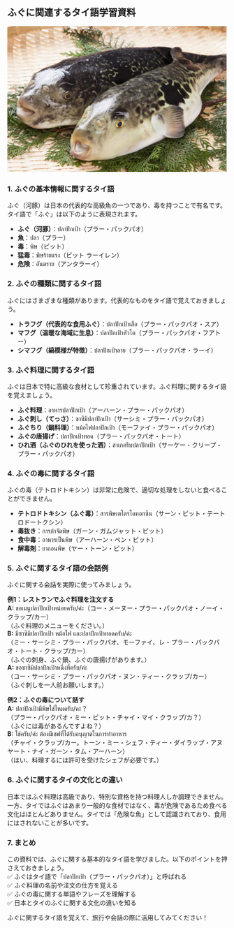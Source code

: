 ## ふぐに関連するタイ語学習資料  

![](img/fugu.jpg)

### 1. ふぐの基本情報に関するタイ語  
ふぐ（河豚）は日本の代表的な高級魚の一つであり、毒を持つことで有名です。タイ語で「ふぐ」は以下のように表現されます。  

- **ふぐ（河豚）**：ปลาปักเป้า（プラー・パックパオ）  
- **魚**：ปลา（プラー）  
- **毒**：พิษ（ピット）  
- **猛毒**：พิษร้ายแรง（ピット ラーイレン）  
- **危険**：อันตราย（アンタラーイ）  

### 2. ふぐの種類に関するタイ語  
ふぐにはさまざまな種類があります。代表的なものをタイ語で覚えておきましょう。  

- **トラフグ（代表的な食用ふぐ）**：ปลาปักเป้าเสือ（プラー・パックパオ・スア）  
- **マフグ（温暖な海域に生息）**：ปลาปักเป้าหัวโต（プラー・パックパオ・フアトー）  
- **シマフグ（縞模様が特徴）**：ปลาปักเป้าลาย（プラー・パックパオ・ラーイ）  

### 3. ふぐ料理に関するタイ語  
ふぐは日本で特に高級な食材として珍重されています。ふぐ料理に関するタイ語を覚えましょう。  

- **ふぐ料理**：อาหารปลาปักเป้า（アーハーン・プラー・パックパオ）  
- **ふぐ刺し（てっさ）**：ซาซิมิปลาปักเป้า（サーシミ・プラー・パックパオ）  
- **ふぐちり（鍋料理）**：หม้อไฟปลาปักเป้า（モーファイ・プラー・パックパオ）  
- **ふぐの唐揚げ**：ปลาปักเป้าทอด（プラー・パックパオ・トート）  
- **ひれ酒（ふぐのひれを使った酒）**：สาเกครีบปลาปักเป้า（サーケー・クリープ・プラー・パックパオ）  

### 4. ふぐの毒に関するタイ語  
ふぐの毒（テトロドトキシン）は非常に危険で、適切な処理をしないと食べることができません。  

- **テトロドトキシン（ふぐ毒）**：สารพิษเตโตรโดทอกซิน（サーン・ピット・テートロドートクシン）  
- **毒抜き**：การกำจัดพิษ（ガーン・ガムジャット・ピット）  
- **食中毒**：อาหารเป็นพิษ（アーハーン・ペン・ピット）  
- **解毒剤**：ยาถอนพิษ（ヤー・トーン・ピット）  

### 5. ふぐに関するタイ語の会話例  
ふぐに関する会話を実際に使ってみましょう。  

**例1：レストランでふぐ料理を注文する**  
**A:** ขอเมนูปลาปักเป้าหน่อยครับ/ค่ะ（コー・メーヌー・プラー・パックパオ・ノーイ・クラップ/カー）  
（ふぐ料理のメニューをください。）  
**B:** มีซาซิมิปลาปักเป้า หม้อไฟ และปลาปักเป้าทอดครับ/ค่ะ  
（ミー・サーシミ・プラー・パックパオ、モーファイ、レ・プラー・パックパオ・トート・クラップ/カー）  
（ふぐの刺身、ふぐ鍋、ふぐの唐揚げがあります。）  
**A:** ขอซาซิมิปลาปักเป้าหนึ่งที่ครับ/ค่ะ  
（コー・サーシミ・プラー・パックパオ・ヌン・ティー・クラップ/カー）  
（ふぐ刺しを一人前お願いします。）  

**例2：ふぐの毒について話す**  
**A:** ปลาปักเป้ามีพิษใช่ไหมครับ/คะ？  
（プラー・パックパオ・ミー・ピット・チャイ・マイ・クラップ/カ？）  
（ふぐには毒があるんですよね？）  
**B:** ใช่ครับ/ค่ะ ต้องมีเชฟที่ได้รับอนุญาตในการทำอาหาร  
（チャイ・クラップ/カー。トーン・ミー・シェフ・ティー・ダイラップ・アヌヤート・ナイ・ガーン・タム・アーハーン）  
（はい、料理するには許可を受けたシェフが必要です。）  

### 6. ふぐに関するタイの文化との違い  
日本ではふぐ料理は高級であり、特別な資格を持つ料理人しか調理できません。一方、タイではふぐはあまり一般的な食材ではなく、毒が危険であるため食べる文化はほとんどありません。タイでは「危険な魚」として認識されており、食用にはされないことが多いです。  

### 7. まとめ  
この資料では、ふぐに関する基本的なタイ語を学びました。以下のポイントを押さえておきましょう。  
✅ ふぐはタイ語で「ปลาปักเป้า（プラー・パックパオ）」と呼ばれる  
✅ ふぐ料理の名前や注文の仕方を覚える  
✅ ふぐの毒に関する単語やフレーズを理解する  
✅ 日本とタイのふぐに関する文化の違いを知る  

ふぐに関するタイ語を覚えて、旅行や会話の際に活用してみてください！